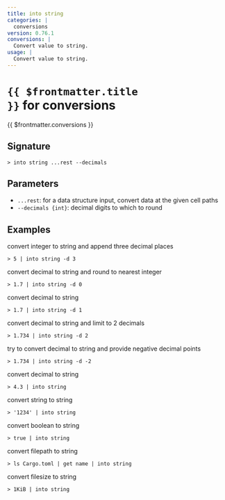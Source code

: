 ```yaml
---
title: into string
categories: |
  conversions
version: 0.76.1
conversions: |
  Convert value to string.
usage: |
  Convert value to string.
---
```


# <code>{{ $frontmatter.title }}</code> for conversions

<div class='command-title'>{{ $frontmatter.conversions }}</div>

## Signature

```> into string ...rest --decimals```

## Parameters

 -  `...rest`: for a data structure input, convert data at the given cell paths
 -  `--decimals {int}`: decimal digits to which to round

## Examples

convert integer to string and append three decimal places
```shell
> 5 | into string -d 3
```

convert decimal to string and round to nearest integer
```shell
> 1.7 | into string -d 0
```

convert decimal to string
```shell
> 1.7 | into string -d 1
```

convert decimal to string and limit to 2 decimals
```shell
> 1.734 | into string -d 2
```

try to convert decimal to string and provide negative decimal points
```shell
> 1.734 | into string -d -2
```

convert decimal to string
```shell
> 4.3 | into string
```

convert string to string
```shell
> '1234' | into string
```

convert boolean to string
```shell
> true | into string
```

convert filepath to string
```shell
> ls Cargo.toml | get name | into string
```

convert filesize to string
```shell
> 1KiB | into string
```

